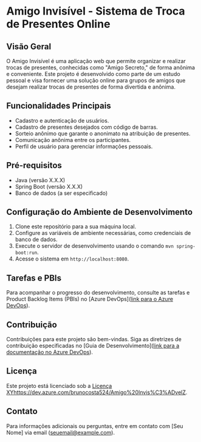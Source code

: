 # Amigo Invisível - Sistema de Troca de Presentes Online

## Visão Geral

O Amigo Invisível é uma aplicação web que permite organizar e realizar trocas de presentes, conhecidas como "Amigo Secreto," de forma anônima e conveniente. Este projeto é desenvolvido como parte de um estudo pessoal e visa fornecer uma solução online para grupos de amigos que desejam realizar trocas de presentes de forma divertida e anônima.

## Funcionalidades Principais

- Cadastro e autenticação de usuários.
- Cadastro de presentes desejados com código de barras.
- Sorteio anônimo que garante o anonimato na atribuição de presentes.
- Comunicação anônima entre os participantes.
- Perfil de usuário para gerenciar informações pessoais.

## Pré-requisitos

- Java (versão X.X.X)
- Spring Boot (versão X.X.X)
- Banco de dados (a ser especificado)

## Configuração do Ambiente de Desenvolvimento

1. Clone este repositório para a sua máquina local.
2. Configure as variáveis de ambiente necessárias, como credenciais de banco de dados.
3. Execute o servidor de desenvolvimento usando o comando `mvn spring-boot:run`.
4. Acesse o sistema em `http://localhost:8080`.

## Tarefas e PBIs

Para acompanhar o progresso do desenvolvimento, consulte as tarefas e Product Backlog Items (PBIs) no [Azure DevOps]([link para o Azure DevOps](https://dev.azure.com/brunocosta524/Amigo%20Invis%C3%ADvel)).

## Contribuição

Contribuições para este projeto são bem-vindas. Siga as diretrizes de contribuição especificadas no [Guia de Desenvolvimento]([link para a documentação no Azure DevOps](https://dev.azure.com/brunocosta524/Amigo%20Invis%C3%ADvel)).

## Licença

Este projeto está licenciado sob a [Licença XYhttps://dev.azure.com/brunocosta524/Amigo%20Invis%C3%ADvelZ](LICENSE.md).

## Contato

Para informações adicionais ou perguntas, entre em contato com [Seu Nome] via email (seuemail@example.com).
